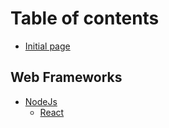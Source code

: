 # Table of contents

* [Initial page](README.md)

## Web Frameworks

* [NodeJs](web-frameworks/nodejs/README.md)
  * [React](web-frameworks/nodejs/react.md)

